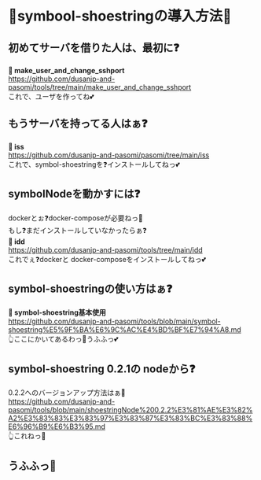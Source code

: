 # 💖symbool-shoestringの導入方法💖
## 初めてサーバを借りた人は、最初に❓
**🌺 make_user_and_change_sshport**  
https://github.com/dusanjp-and-pasomi/tools/tree/main/make_user_and_change_sshport  
これで、ユーザを作ってね💕  
  
## もうサーバを持ってる人はぁ❓
**🌺 iss**  
https://github.com/dusanjp-and-pasomi/pasomi/tree/main/iss  
これで、symbol-shoestringを❓インストールしてねっ💕  
  
## symbolNodeを動かすには❓
dockerとぉ❓docker-composeが必要ねっ💖  
もし❓まだインストールしていなかったらぁ❓  
**🌺 idd**  
https://github.com/dusanjp-and-pasomi/tools/tree/main/idd  
これでぇ❓dockerと docker-composeをインストールしてねっ💕  
  
## symbol-shoestringの使い方はぁ❓  
**🐽 symbol-shoestring基本使用**  
https://github.com/dusanjp-and-pasomi/tools/blob/main/symbol-shoestring%E5%9F%BA%E6%9C%AC%E4%BD%BF%E7%94%A8.md  
👆ここにかいてあるわっ💖うふふっ💕  
  
## symbol-shoestring 0.2.1の nodeから❓  
0.2.2へのバージョンアップ方法はぁ💖  
https://github.com/dusanjp-and-pasomi/tools/blob/main/shoestringNode%200.2.2%E3%81%AE%E3%82%A2%E3%83%83%E3%83%97%E3%83%87%E3%83%BC%E3%83%88%E6%96%B9%E6%B3%95.md  
👆これねっ🌺  
  
  
  
## うふふっ💖
